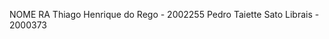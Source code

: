 NOME                      RA
Thiago Henrique do Rego - 2002255
Pedro Taiette Sato Librais - 2000373
